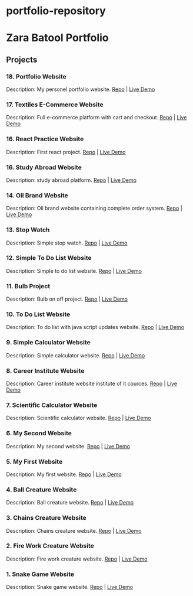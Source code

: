 # portfolio-repository
# Zara Batool Portfolio

## Projects

### 18. Portfolio Website
Description: My personel portfolio website.
[Repo](https://github.com/zara261/orbit-council) | [Live Demo](https://orbitcouncil.com)

### 17. Textiles E-Commerce Website
Description: Full e-commerce platform with cart and checkout.
[Repo](https://github.com/zara261/textiles-ecommerce-website-in-react) | [Live Demo](https://zara261.github.io/textiles-ecommerce-website-in-react/)

### 16. React Practice Website
Description: First react project.
[Repo](https://github.com/zara261/react-project) | [Live Demo](https://zara261.github.io/react-project/)

### 16. Study Abroad Website
Description: study abroad platform.
[Repo](https://github.com/zara261/study-abroad-website) | [Live Demo](https://zara261.github.io/study-abroad-website/)

### 14. Oil Brand Website
Description: Oil brand website containing complete order system.
[Repo](https://github.com/zara261/oil-brand-website) | [Live Demo](https://zara261.github.io/oil-brand-website/)

### 13. Stop Watch
Description: Simple stop watch.
[Repo](https://github.com/zara261/stop-watch) | [Live Demo](https://zara261.github.io/stop-watch/)

### 12. Simple To Do List Website
Description: Simple to do list website.
[Repo](https://github.com/zara261/simple-to-do-list) | [Live Demo](https://zara261.github.io/simple-to-do-list/)

### 11. Bulb Project
Description: Bulb on off project.
[Repo](https://github.com/zara261/bulb-on-off) | [Live Demo](https://zara261.github.io/bulb-on-off/)

### 10. To Do List Website
Description: To do list with java script updates website.
[Repo](https://github.com/zara261/to-do-list-with-js) | [Live Demo](https://zara261.github.io/to-do-list-with-js/)

### 9. Simple Calculator Website
Description: Simple calculator website.
[Repo](https://github.com/zara261/simple-calculator) | [Live Demo](https://zara261.github.io/simple-calculator/)

### 8. Career Institute Website
Description: Career institute website institute of it cources.
[Repo](https://github.com/zara261/career-WS) | [Live Demo](https://zara261.github.io/career-WS/)

### 7. Scientific Calculator Website
Description: Scientific calculator website.
[Repo](https://github.com/zara261/scientific-calculator) | [Live Demo](https://zara261.github.io/scientific-calculator/)

### 6. My Second Website
Description: My second website.
[Repo](https://github.com/zara261/2nd-website) | [Live Demo]( https://zara261.github.io/2nd-website/)

### 5. My First Website
Description: My first website.
[Repo](https://github.com/zara261/1st-website) | [Live Demo](https://zara261.github.io/1st-website/)

### 4. Ball Creature Website
Description: Ball creature website.
[Repo](https://github.com/zara261/ball-creature) | [Live Demo](https://zara261.github.io/ball-creature/)

### 3. Chains Creature Website
Description: Chains creature website.
[Repo](https://github.com/zara261/chains-creature) | [Live Demo](https://zara261.github.io/chains-creature/)

### 2. Fire Work Creature Website
Description: Fire work creature website.
[Repo](https://github.com/zara261/fire-works-creature) | [Live Demo](https://zara261.github.io/fire-works-creature/)

### 1. Snake Game Website
Description: Snake game website.
[Repo](https://github.com/zara261/snake-game) | [Live Demo](https://zara261.github.io/snake-game/)



